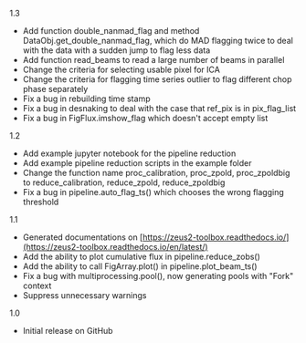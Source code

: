 1.3

- Add function double_nanmad_flag and method DataObj.get_double_nanmad_flag, which do MAD flagging twice to deal with
  the data with a sudden jump to flag less data
- Add function read_beams to read a large number of beams in parallel
- Change the criteria for selecting usable pixel for ICA
- Change the criteria for flagging time series outlier to flag different chop phase separately
- Fix a bug in rebuilding time stamp
- Fix a bug in desnaking to deal with the case that ref_pix is in pix_flag_list
- Fix a bug in FigFlux.imshow_flag which doesn't accept empty list

1.2

- Add example jupyter notebook for the pipeline reduction
- Add example pipeline reduction scripts in the example folder
- Change the function name proc_calibration, proc_zpold, proc_zpoldbig to reduce_calibration, reduce_zpold,
  reduce_zpoldbig
- Fix a bug in pipeline.auto_flag_ts() which chooses the wrong flagging threshold

1.1

- Generated documentations on [https://zeus2-toolbox.readthedocs.io/](https://zeus2-toolbox.readthedocs.io/en/latest/)
- Add the ability to plot cumulative flux in pipeline.reduce_zobs()
- Add the ability to call FigArray.plot() in pipeline.plot_beam_ts()
- Fix a bug with multiprocessing.pool(), now generating pools with "Fork" context
- Suppress unnecessary warnings

1.0

- Initial release on GitHub
